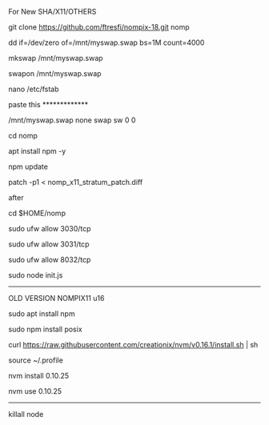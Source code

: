 For New SHA/X11/OTHERS

git clone https://github.com/ftresfi/nompix-18.git nomp

dd if=/dev/zero of=/mnt/myswap.swap bs=1M count=4000

mkswap /mnt/myswap.swap

swapon /mnt/myswap.swap

nano /etc/fstab

paste this *************

/mnt/myswap.swap none swap sw 0 0



cd nomp

apt install npm -y

npm update

patch -p1 < nomp_x11_stratum_patch.diff

after

cd $HOME/nomp

sudo ufw allow 3030/tcp

sudo ufw allow 3031/tcp

sudo ufw allow 8032/tcp

sudo node init.js



******************
OLD VERSION NOMPIX11 u16

sudo apt install npm

sudo npm install posix

curl https://raw.githubusercontent.com/creationix/nvm/v0.16.1/install.sh | sh

source ~/.profile

nvm install 0.10.25

nvm use 0.10.25

******************

killall node






